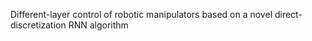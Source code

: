 Different-layer control of robotic manipulators based on a novel direct-discretization RNN algorithm
